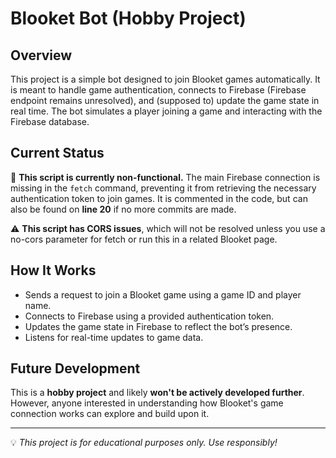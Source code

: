 # Blooket Bot (Hobby Project)

## Overview  
This project is a simple bot designed to join Blooket games automatically. It is meant to handle game authentication, connects to Firebase (Firebase endpoint remains unresolved), and (supposed to) update the game state in real time. The bot simulates a player joining a game and interacting with the Firebase database.

## Current Status  
🚨 **This script is currently non-functional.** The main Firebase connection is missing in the `fetch` command, preventing it from retrieving the necessary authentication token to join games. It is commented in the code, but can also be found on **line 20** if no more commits are made.
 
⚠️ **This script has CORS issues**, which will not be resolved unless you use a no-cors parameter for fetch or run this in a related Blooket page.

## How It Works  
- Sends a request to join a Blooket game using a game ID and player name.  
- Connects to Firebase using a provided authentication token.  
- Updates the game state in Firebase to reflect the bot’s presence.  
- Listens for real-time updates to game data.

## Future Development  
This is a **hobby project** and likely **won't be actively developed further**. However, anyone interested in understanding how Blooket's game connection works can explore and build upon it.

---
💡 *This project is for educational purposes only. Use responsibly!*  
